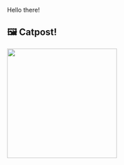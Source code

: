 Hello there!



## 🖼️ Catpost!

<sub>
    <img src="https://cdn2.thecatapi.com/images/fn.jpg" height="256">
</sub>

